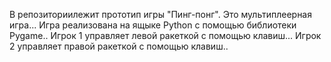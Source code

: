 В репозиториилежит прототип игры "Пинг-понг". Это мультиплеерная игра...
Игра реализована на ящыке Python с помощью библиотеки Pygame..
Игрок 1 управляет левой ракеткой с помощью клавиш...
Игрок 2 управляет правой ракеткой с помощью клавиш..
